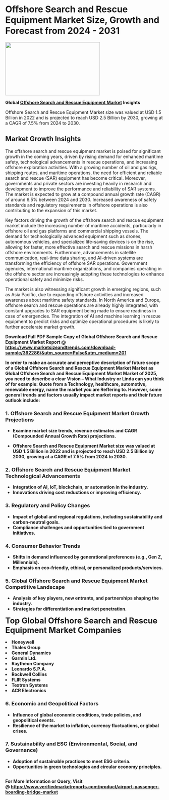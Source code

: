 <H1>Offshore Search and Rescue Equipment Market Size, Growth and Forecast from 2024 - 2031</H1><img class="aligncenter size-medium wp-image-584254" src="https://thirdeyenews.in/wp-content/uploads/2024/09/Global-Market-Research-300x168.jpeg" alt="" width="300" height="168" /><p><strong>Global&nbsp;<a href="https://www.marketsizeandtrends.com/download-sample/392286/&amp;utm_source=Pulse&amp;utm_medium=201">Offshore Search and Rescue Equipment Market</a> Insights</strong></p><p>Offshore Search and Rescue Equipment Market size was valued at USD 1.5 Billion in 2022 and is projected to reach USD 2.5 Billion by 2030, growing at a CAGR of 7.5% from 2024 to 2030.</p><p><h2>Market Growth Insights</h2> <p>The offshore search and rescue equipment market is poised for significant growth in the coming years, driven by rising demand for enhanced maritime safety, technological advancements in rescue operations, and increasing offshore exploration activities. With a growing number of oil and gas rigs, shipping routes, and maritime operations, the need for efficient and reliable search and rescue (SAR) equipment has become critical. Moreover, governments and private sectors are investing heavily in research and development to improve the performance and reliability of SAR systems. The market is expected to grow at a compound annual growth rate (CAGR) of around 6.5% between 2024 and 2030. Increased awareness of safety standards and regulatory requirements in offshore operations is also contributing to the expansion of this market.</p> <p><strong></strong></p> <p>Key factors driving the growth of the offshore search and rescue equipment market include the increasing number of maritime accidents, particularly in offshore oil and gas platforms and commercial shipping vessels. The demand for technologically advanced equipment such as drones, autonomous vehicles, and specialized life-saving devices is on the rise, allowing for faster, more effective search and rescue missions in harsh offshore environments. Furthermore, advancements in satellite communication, real-time data sharing, and AI-driven systems are transforming the efficiency of offshore SAR operations. Government agencies, international maritime organizations, and companies operating in the offshore sector are increasingly adopting these technologies to enhance operational safety and minimize risks.</p> <p>The market is also witnessing significant growth in emerging regions, such as Asia Pacific, due to expanding offshore activities and increased awareness about maritime safety standards. In North America and Europe, offshore search and rescue operations are already highly integrated, with constant upgrades to SAR equipment being made to ensure readiness in case of emergencies. The integration of AI and machine learning in rescue equipment to predict risks and optimize operational procedures is likely to further accelerate market growth.</p> <p><strong></p><p><span class=""><strong>Download Full PDF Sample Copy of Global Offshore Search and Rescue Equipment Market Report</strong> @ <a href="https://www.marketsizeandtrends.com/download-sample/392286/&amp;utm_source=Pulse&amp;utm_medium=201" target="_blank">https://www.marketsizeandtrends.com/download-sample/392286/&amp;utm_source=Pulse&amp;utm_medium=201</a></span></p><p>In order to make an accurate and perceptive description of future scope of a Global&nbsp;Offshore Search and Rescue Equipment Market Market as Global&nbsp;Offshore Search and Rescue Equipment Market Market of 2025, you need to describe a clear Vision &ndash; What Industry or Linda can you think of for example: Quote from a Technology, healthcare, automotive, renewable energy, name the market you are Reffering to. However, some general trends and factors usually impact market reports and their future outlook include:</p><h3>1.&nbsp;<strong>Offshore Search and Rescue Equipment Market Growth Projections</strong></h3><ul><li>Examine market size trends, revenue estimates and CAGR (Compounded Annual Growth Rate) projections.</li><li><p>Offshore Search and Rescue Equipment Market size was valued at USD 1.5 Billion in 2022 and is projected to reach USD 2.5 Billion by 2030, growing at a CAGR of 7.5% from 2024 to 2030.</p></li></ul><h3>2.&nbsp;<strong>Offshore Search and Rescue Equipment Market Technological Advancements</strong></h3><ul><li>Integration of AI, IoT, blockchain, or automation in the industry.</li><li>Innovations driving cost reductions or improving efficiency.</li></ul><h3>3.&nbsp;<strong>Regulatory and Policy Changes</strong></h3><ul><li>Impact of global and regional regulations, including sustainability and carbon-neutral goals.</li><li>Compliance challenges and opportunities tied to government initiatives.</li></ul><h3>4.&nbsp;<strong>Consumer Behavior Trends</strong></h3><ul><li>Shifts in demand influenced by generational preferences (e.g., Gen Z, Millennials).</li><li>Emphasis on eco-friendly, ethical, or personalized products/services.</li></ul><h3>5.&nbsp;<strong>Global Offshore Search and Rescue Equipment Market Competitive Landscape</strong></h3><ul><li>Analysis of key players, new entrants, and partnerships shaping the industry.</li><li>Strategies for differentiation and market penetration.</li></ul><p data-pm-slice="1 1 []"><span style="color: inherit; font-family: inherit; font-size: 25px;">Top Global Offshore Search and Rescue Equipment Market Companies</span></p><div class="" data-test-id=""><p><li>Honeywell</li><li> Thales Group</li><li> General Dynamics</li><li> Garmin Ltd.</li><li> Raytheon Company</li><li> Leonardo S.P.A.</li><li> Rockwell Collins</li><li> FLIR Systems</li><li> Textron Systems</li><li> ACR Electronics</li></p></div><h3>6.&nbsp;<strong>Economic and Geopolitical Factors</strong></h3><ul><li>Influence of global economic conditions, trade policies, and geopolitical events.</li><li>Resilience of the market to inflation, currency fluctuations, or global crises.</li></ul><h3>7.&nbsp;<strong>Sustainability and ESG (Environmental, Social, and Governance)</strong></h3><ul><li>Adoption of sustainable practices to meet ESG criteria.</li><li>Opportunities in green technologies and circular economy principles.</li></ul><h2><strong style="font-size: 14px;">For More Information or Query, Visit @&nbsp;</strong><a style="background-color: #ffffff; font-size: 14px;" href="https://www.marketsizeandtrends.com/report/offshore-search-and-rescue-equipment-market/" target="_blank">https://www.verifiedmarketreports.com/product/airport-passenger-boarding-bridge-market</a></h2>
